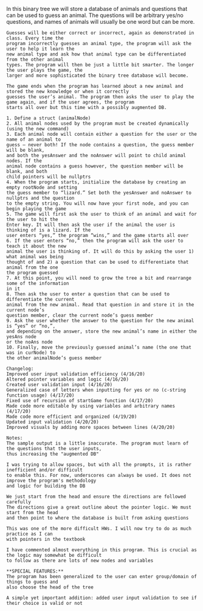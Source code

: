 In this binary tree we will store a database of animals and questions that can be used to guess an animal.
    The questions will be arbitrary yes/no questions, and names of animals will usually be one word but can be more.

    Guesses will be either correct or incorrect, again as demonstrated in class. Every time the
    program incorrectly guesses an animal type, the program will ask the user to help it learn the
    new animal type and ask how that animal type can be differentiated from the other animal
    types. The program will then be just a little bit smarter. The longer the user plays the game, the
    larger and more sophisticated the binary tree database will become.

    The game ends when the program has learned about a new animal and stored the new knowledge or when it correctly
    guesses the user’s animal. The program then asks the user to play the game again, and if the user agrees, the program
    starts all over but this time with a possibly augmented DB.

    1. Define a struct (animalNode)
    2. All animal nodes used by the program must be created dynamically (using the new command)
    3. Each animal node will contain either a question for the user or the name of an animal to
    guess – never both! If the node contains a question, the guess member will be blank,
    and both the yesAnswer and the noAnswer will point to child animal nodes. If the
    animal node contains a guess however, the question member will be blank, and both
    child pointers will be nullptrs
    4. When the program starts, initialize the database by creating an empty rootNode and setting
    the guess member to “lizard.” Set both the yesAnswer and noAnswer to nullptrs and the question
    to the empty string. You will now have your first node, and you can begin playing the game
    5. The game will first ask the user to think of an animal and wait for the user to hit the
    Enter key. It will then ask the user if the animal the user is thinking of is a lizard. If the
    user enters “yes,” the program “wins,” and the game starts all over
    6. If the user enters “no,” then the program will ask the user to teach it about the new
    animal the user is thinking of. It will do this by asking the user 1) what animal was being
    thought of and 2) a question that can be used to differentiate that animal from the one
    the program guessed
    7. At this point, you will need to grow the tree a bit and rearrange some of the information
    in it
    8. Then ask the user to enter a question that can be used to differentiate the current
    animal from the new animal. Read that question in and store it in the current node’s
    question member, clear the current node’s guess member
    9. Ask the user whether the answer to the question for the new animal is “yes” or “no,”,
    and depending on the answer, store the new animal’s name in either the yesAns node
    or the noAns node
    10. Finally, move the previously guessed animal’s name (the one that was in curNode) to
    the other animalNode’s guess member

    Changelog:
    Improved user input validation efficiency (4/16/20)
    Altered pointer variables and logic (4/16/20)
    Created user validation input (4/16/20)
    Generalized case of letters when inputting for yes or no (c-string function usage) (4/17/20)
    Fixed use of recursion of startGame function (4/17/20)
    Made code more editable by using variables and arbitrary names (4/17/20)
    Made code more efficient and organized (4/19/20)
    Updated input validation (4/20/20)
    Improved visuals by adding more spaces between lines (4/20/20)

    Notes:
    The sample output is a little inaccurate. The program must learn of the questions that the user inputs,
    thus increasing the "augmented DB"

    I was trying to allow spaces, but with all the prompts, it is rather inefficient and/or difficult
    to enable this. For now, underscores can always be used. It does not improve the program's methodology
    and logic for building the DB

    We just start from the head and ensure the directions are followed carefully
    The directions give a great outline about the pointer logic. We must start from the head
    and then point to where the database is built from asking questions

    This was one of the more difficult HWs. I will now try to do as much practice as I can
    with pointers in the textbook

    I have commented almost everything in this program. This is crucial as the logic may somewhat be difficult
    to follow as there are lots of new nodes and variables

    **SPECIAL FEATURES:**
    The program has been generalized to the user can enter group/domain of things to guess and
    also choose the head of the tree

    A simple yet important addition: added user input validation to see if their choice is valid or not
